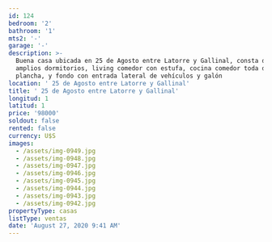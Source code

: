 ```yaml
---
id: 124
bedroom: '2'
bathroom: '1'
mts2: '-'
garage: '-'
description: >-
  Buena casa ubicada en 25 de Agosto entre Latorre y Gallinal, consta de 2
  amplios dormitorios, living comedor con estufa, cocina comedor toda de
  plancha, y fondo con entrada lateral de vehículos y galón
location: ' 25 de Agosto entre Latorre y Gallinal'
title: ' 25 de Agosto entre Latorre y Gallinal'
longitud: 1
latitud: 1
price: '98000'
soldout: false
rented: false
currency: U$S
images:
  - /assets/img-0949.jpg
  - /assets/img-0948.jpg
  - /assets/img-0947.jpg
  - /assets/img-0946.jpg
  - /assets/img-0945.jpg
  - /assets/img-0944.jpg
  - /assets/img-0943.jpg
  - /assets/img-0942.jpg
propertyType: casas
listType: ventas
date: 'August 27, 2020 9:41 AM'
---
```


